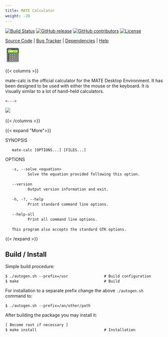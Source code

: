 ```yaml
---
title: MATE Calculator
weight: -20
---
```


<span class="badge-placeholder">[![Build Status](https://travis-ci.org/mate-desktop/mate-calc.svg?branch=master)](https://travis-ci.org/github/mate-desktop/mate-desktop)</span>
<span class="badge-placeholder">[![GitHub release](https://img.shields.io/github/v/release/mate-desktop/mate-calc)](https://github.com/mate-desktop/mate-desktop/releases/latest)</span>
<span class="badge-placeholder">[![GitHub contributors](https://img.shields.io/github/contributors/mate-desktop/mate-calc)](https://github.com/mate-desktop/mate-calc/graphs/contributors)</span>
<span class="badge-placeholder">[![License](https://img.shields.io/github/license/mate-desktop/mate-calc)](https://github.com/mate-desktop/mate-calc/blob/main/LICENSE)</span>

[Source Code](https://github.com/mate-desktop/mate-calc) | [Bug Tracker](https://github.com/mate-desktop/mate-calc/issues) | [Dependencies](https://github.com/mate-desktop/mate-calc/blob/master/.build.yml) | [Help](<../../_includes/help/mate-calc-html/index.html>)



![](https://raw.githubusercontent.com/mate-desktop/mate-icon-theme/master/mate/48x48/apps/accessories-calculator.png)

{{< columns >}}

mate-calc  is the official calculator for the MATE Desktop Environment. It has been designed to be used with either the mouse or the keyboard. It is visually similar to a lot of hand-held calculators.

    <--->

[![](../images/mate-calc-window.png)](../images/mate-calc-window.png)

{{< /columns >}}

{{< expand "More">}}

SYNOPSIS

       mate-calc [OPTIONS...] [FILES...]

OPTIONS

       -s, --solve <equation>
              Solve the equation provided following this option.

       --version
              Output version information and exit.

       -h, -?, --help
              Print standard command line options.

       --help-all
              Print all command line options.

       This program also accepts the standard GTK options.

{{< /expand >}}

## Build / Install

Simple build procedure:

```
$ ./autogen.sh --prefix=/usr                # Build configuration
$ make                                      # Build
```
For installation to a separate prefix change the above `./autogen.sh` command to:

```
$ ./autogen.sh --prefix=/an/other/path
```

After building the package you may install it:

```
[ Become root if necessary ]
$ make install                              # Installation
```

